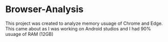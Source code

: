 # Browser-Analysis

This project was created to analyze memory usuage of Chrome and Edge. This came about as I was working on Android studios and I had 90% usuage of RAM (12GB)

